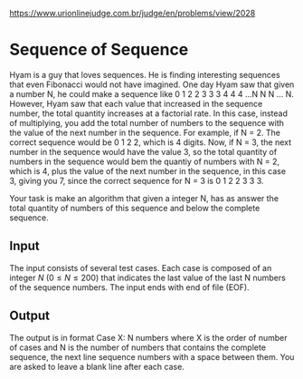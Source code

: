 https://www.urionlinejudge.com.br/judge/en/problems/view/2028

# Sequence of Sequence

Hyam is a guy that loves sequences. He is finding interesting sequences that
even Fibonacci would not have imagined. One day Hyam saw that given a number
N, he could make a sequence like 0 1 2 2 3 3 3 4 4 4 …N N N … N. However, Hyam
saw that each value that increased in the sequence number, the total quantity
increases at a factorial rate. In this case, instead of multiplying, you add
the total number of numbers to the sequence with the value of the next number
in the sequence. For example, if N = 2. The correct sequence would be 0 1 2 2,
which is 4 digits. Now, if N = 3, the next number in the sequence would have
the value 3, so the total quantity of numbers in the sequence would bem the
quantiy of numbers with N = 2, which is 4, plus the value of the next number
in the sequence, in this case 3, giving you 7, since the correct sequence for
N = 3 is 0 1 2 2 3 3 3.

Your task is make an algorithm that given a integer N, has as answer the total
quantity of numbers of this sequence and below the complete sequence.

## Input

The input consists of several test cases. Each case is composed of an integer
$N$ ($0 \leq N \leq 200$) that indicates the last value of the last N numbers
of the sequence numbers. The input ends with end of file (EOF).

## Output

The output is in format Case X: N numbers where X is the order of number of
cases and N is the number of numbers that contains the complete sequence, the
next line sequence numbers with a space between them. You are asked to leave a
blank line after each case.
